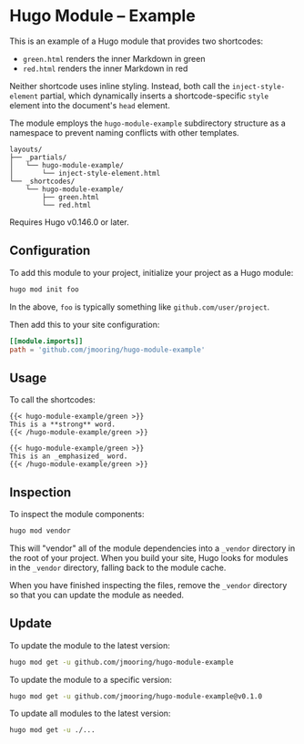 # Hugo Module &ndash; Example

This is an example of a Hugo module that provides two shortcodes:

- `green.html` renders the inner Markdown in green
- `red.html` renders the inner Markdown in red

Neither shortcode uses inline styling. Instead, both call the `inject-style-element` partial, which dynamically inserts a shortcode-specific `style` element into the document's `head` element.

The module employs the `hugo-module-example` subdirectory structure as a namespace to prevent naming conflicts with other templates.

```text
layouts/
├── _partials/
│   └── hugo-module-example/
│       └── inject-style-element.html
└── _shortcodes/
    └── hugo-module-example/
        ├── green.html
        └── red.html
```

Requires Hugo v0.146.0 or later.

## Configuration

To add this module to your project, initialize your project as a Hugo module:

```sh
hugo mod init foo
```

In the above, `foo` is typically something like `github.com/user/project`.

Then add this to your site configuration:

```toml
[[module.imports]]
path = 'github.com/jmooring/hugo-module-example'
```

## Usage

To call the shortcodes:

```text
{{< hugo-module-example/green >}}
This is a **strong** word.
{{< /hugo-module-example/green >}}

{{< hugo-module-example/green >}}
This is an _emphasized_ word.
{{< /hugo-module-example/green >}}
```

## Inspection

To inspect the module components:

```sh
hugo mod vendor
```

This will "vendor" all of the module dependencies into a `_vendor` directory in the root of your project. When you build your site, Hugo looks for modules in the `_vendor` directory, falling back to the module cache.

When you have finished inspecting the files, remove the `_vendor` directory so that you can update the module as needed.

## Update

To update the module to the latest version:

```sh
hugo mod get -u github.com/jmooring/hugo-module-example
```

To update the module to a specific version:

```sh
hugo mod get -u github.com/jmooring/hugo-module-example@v0.1.0
```

To update all modules to the latest version:

```sh
hugo mod get -u ./...
```
